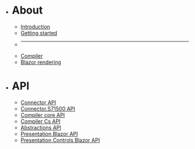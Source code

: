 * # About
  * [Introduction](/articles/conceptual/Conceptual.md)
  * [Getting started](/README.md#getting-started)
  * ---
  * [Compiler](/articles/compiler/README.md)
  * [Blazor rendering](/articles/blazor/README.md)
* # API
  * [Connector API](/api/Ix.Connector/Ix.Connector.md)
  * [Connector.S71500 API](/api/Ix.Connector.S71500.WebAPI/Ix.Connector.S71500.WebAPI.md)
  * [Compiler core API](/api/IX.Compiler/IX.Compiler.md)
  * [Compiler Cs API](/api/IX.Compiler.Cs/IX.Compiler.Cs.md)
  * [Abstractions API](/api/Ix.Abstractions/Ix.Abstractions.md)
  * [Presentation Blazor API](/api/Ix.Presentation.Blazor/Ix.Presentation.Blazor.md)
  * [Presentation Controls Blazor API](/api/Ix.Presentation.Blazor.Controls/Ix.Presentation.Blazor.Controls.md)


